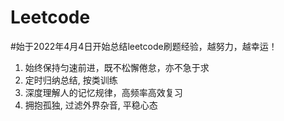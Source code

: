 # Leetcode
#始于2022年4月4日开始总结leetcode刷题经验，越努力，越幸运！
1. 始终保持匀速前进，既不松懈倦怠，亦不急于求
2. 定时归纳总结, 按类训练
3. 深度理解人的记忆规律，高频率高效复习
4. 拥抱孤独, 过滤外界杂音, 平稳心态
